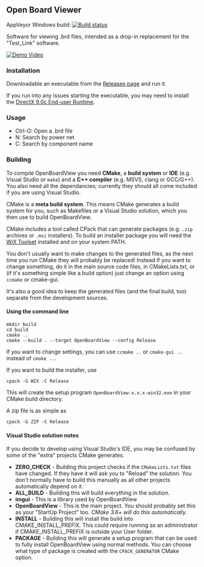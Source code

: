 ## Open Board Viewer

AppVeyor Windows build: [![Build status](https://ci.appveyor.com/api/projects/status/avgn60acyn0cqyw4/branch/master?svg=true)](https://ci.appveyor.com/project/OpenBoardView/openboardview/branch/master)

Software for viewing .brd files, intended as a drop-in replacement for the
"Test_Link" software.

[![Demo Video](https://github.com/chloridite/OpenBoardView/raw/master/asset/screenshot.png)](https://www.youtube.com/watch?v=1Pi5RGC-rJw)

### Installation

Downloadable an executable from the [Releases page](https://github.com/chloridite/OpenBoardView/releases)
and run it.

If you run into any issues starting the executable, you may need to install
the [DirectX 9.0c End-user Runtime](https://www.microsoft.com/en-us/download/details.aspx?id=8109).

### Usage

- Ctrl-O: Open a .brd file
- N: Search by power net
- C: Search by component name

### Building

To compile OpenBoardView you need **CMake**, a **build system** or **IDE** (e.g. Visual Studio or `make`) and a **C++ compiler** (e.g. MSVS, clang or GCC/G++).
You also need all the dependancies; currently they should all come included if you are using Visual Studio.

CMake is a **meta build system**. This means CMake generates a build system for you, such as Makefiles or a Visual Studio solution, which you then use to build OpenBoardView.

CMake includes a tool called CPack that can generate packages (e.g. `.zip` archives or `.msi` installers). To build an installer package you will need the [WiX Toolset](http://wixtoolset.org/releases/) installed and on your system PATH.

You don't usually want to make changes to the generated files, as the next time you run CMake they will probably be replaced! Instead if you want to change something, do it in the main source code files, in CMakeLists.txt, or (if it's something simple like a build option) just change an option using `ccmake` or cmake-gui.

It's also a good idea to keep the generated files (and the final build, too) separate from the development sources.

#### Using the command line

```
mkdir build
cd build
cmake ..
cmake --build . --target OpenBoardView --config Release
```
If you want to change settings, you can use `ccmake ..` or `cmake-gui ..` instead of `cmake ..`.

If you want to build the installer, use

```
cpack -G WIX -C Release
```

This will create the setup program `OpenBoardView-x.x.x-win32.exe` in your CMake build directory.

A zip file is as simple as

```
cpack -G ZIP -C Release
```

#### Visual Studio solution notes

If you decide to develop using Visual Studio's IDE, you may be confused by some of the "extra" projects CMake generates.

 - **ZERO_CHECK** - Building this project checks if the `CMakeLists.txt` files have changed. If they have it will ask you to "Reload" the solution. You don't normally have to build this manually as all other projects automatically depend on it.
 - **ALL_BUILD** - Building this will build everything in the solution.
 - **imgui** - This is a library used by OpenBoardView
 - **OpenBoardView** - This is the main project. You should probably set this as your "StartUp Project" too. _CMake 3.6+ will do this automatically._
 - **INSTALL** - Building this will install the build into CMAKE_INSTALL_PREFIX. This could require running as an administrator if CMAKE_INSTALL_PREFIX is outside your User folder.
 - **PACKAGE** - Building this will generate a setup program that can be used to fully install OpenBoardView using normal methods. You can choose what type of package is created with the `CPACK_GENERATOR` CMake option.

